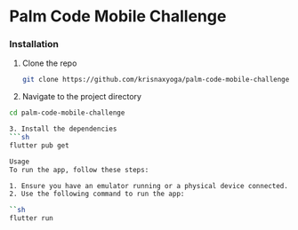 # Palm Code Mobile Challenge

### Installation

1. Clone the repo
   ```sh
   git clone https://github.com/krisnaxyoga/palm-code-mobile-challenge.git

2. Navigate to the project directory
  ```sh
cd palm-code-mobile-challenge

3. Install the dependencies
  ```sh
flutter pub get

Usage
To run the app, follow these steps:

1. Ensure you have an emulator running or a physical device connected.
2. Use the following command to run the app:

``sh
flutter run

